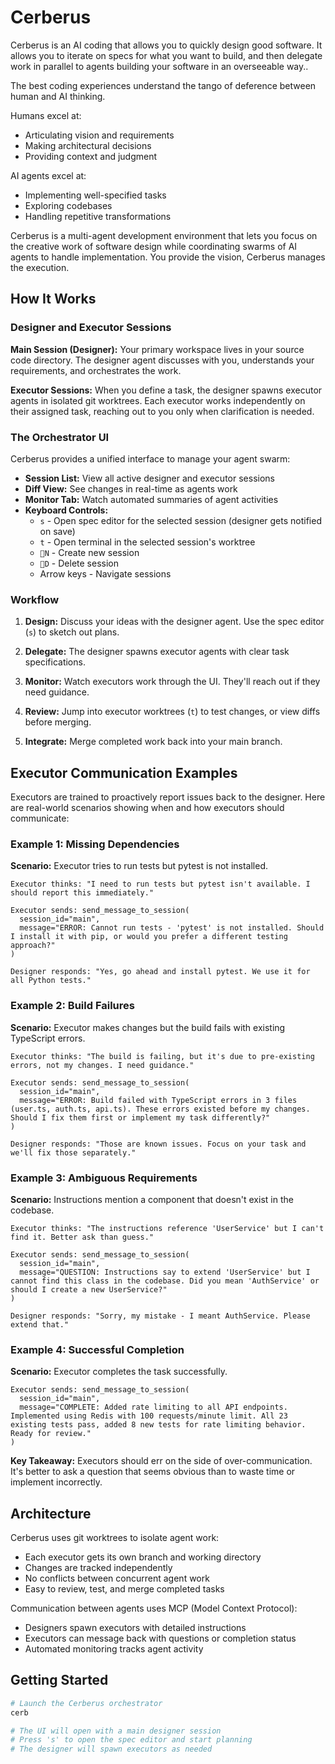 # Cerberus

Cerberus is an AI coding that allows you to quickly design good software. It allows you to iterate on specs for what you want to build, and then delegate work in parallel to agents building your software in an overseeable way..

The best coding experiences understand the tango of deference between human and AI thinking.

Humans excel at:
- Articulating vision and requirements
- Making architectural decisions
- Providing context and judgment

AI agents excel at:
- Implementing well-specified tasks
- Exploring codebases
- Handling repetitive transformations

Cerberus is a multi-agent development environment that lets you focus on the creative work of software design while coordinating swarms of AI agents to handle implementation. You provide the vision, Cerberus manages the execution.


## How It Works

### Designer and Executor Sessions

**Main Session (Designer):** Your primary workspace lives in your source code directory. The designer agent discusses with you, understands your requirements, and orchestrates the work.

**Executor Sessions:** When you define a task, the designer spawns executor agents in isolated git worktrees. Each executor works independently on their assigned task, reaching out to you only when clarification is needed.

### The Orchestrator UI

Cerberus provides a unified interface to manage your agent swarm:

- **Session List:** View all active designer and executor sessions
- **Diff View:** See changes in real-time as agents work
- **Monitor Tab:** Watch automated summaries of agent activities
- **Keyboard Controls:**
  - `s` - Open spec editor for the selected session (designer gets notified on save)
  - `t` - Open terminal in the selected session's worktree
  - `N` - Create new session
  - `D` - Delete session
  - Arrow keys - Navigate sessions

### Workflow

1. **Design:** Discuss your ideas with the designer agent. Use the spec editor (`s`) to sketch out plans.

2. **Delegate:** The designer spawns executor agents with clear task specifications.

3. **Monitor:** Watch executors work through the UI. They'll reach out if they need guidance.

4. **Review:** Jump into executor worktrees (`t`) to test changes, or view diffs before merging.

5. **Integrate:** Merge completed work back into your main branch.

## Executor Communication Examples

Executors are trained to proactively report issues back to the designer. Here are real-world scenarios showing when and how executors should communicate:

### Example 1: Missing Dependencies

**Scenario:** Executor tries to run tests but pytest is not installed.

```
Executor thinks: "I need to run tests but pytest isn't available. I should report this immediately."

Executor sends: send_message_to_session(
  session_id="main",
  message="ERROR: Cannot run tests - 'pytest' is not installed. Should I install it with pip, or would you prefer a different testing approach?"
)

Designer responds: "Yes, go ahead and install pytest. We use it for all Python tests."
```

### Example 2: Build Failures

**Scenario:** Executor makes changes but the build fails with existing TypeScript errors.

```
Executor thinks: "The build is failing, but it's due to pre-existing errors, not my changes. I need guidance."

Executor sends: send_message_to_session(
  session_id="main",
  message="ERROR: Build failed with TypeScript errors in 3 files (user.ts, auth.ts, api.ts). These errors existed before my changes. Should I fix them first or implement my task differently?"
)

Designer responds: "Those are known issues. Focus on your task and we'll fix those separately."
```

### Example 3: Ambiguous Requirements

**Scenario:** Instructions mention a component that doesn't exist in the codebase.

```
Executor thinks: "The instructions reference 'UserService' but I can't find it. Better ask than guess."

Executor sends: send_message_to_session(
  session_id="main",
  message="QUESTION: Instructions say to extend 'UserService' but I cannot find this class in the codebase. Did you mean 'AuthService' or should I create a new UserService?"
)

Designer responds: "Sorry, my mistake - I meant AuthService. Please extend that."
```

### Example 4: Successful Completion

**Scenario:** Executor completes the task successfully.

```
Executor sends: send_message_to_session(
  session_id="main",
  message="COMPLETE: Added rate limiting to all API endpoints. Implemented using Redis with 100 requests/minute limit. All 23 existing tests pass, added 8 new tests for rate limiting behavior. Ready for review."
)
```

**Key Takeaway:** Executors should err on the side of over-communication. It's better to ask a question that seems obvious than to waste time or implement incorrectly.

## Architecture

Cerberus uses git worktrees to isolate agent work:
- Each executor gets its own branch and working directory
- Changes are tracked independently
- No conflicts between concurrent agent work
- Easy to review, test, and merge completed tasks

Communication between agents uses MCP (Model Context Protocol):
- Designers spawn executors with detailed instructions
- Executors can message back with questions or completion status
- Automated monitoring tracks agent activity

## Getting Started

```bash
# Launch the Cerberus orchestrator
cerb

# The UI will open with a main designer session
# Press 's' to open the spec editor and start planning
# The designer will spawn executors as needed
```
